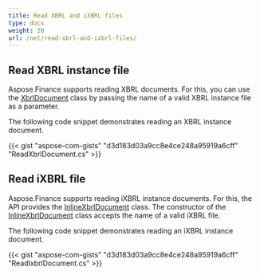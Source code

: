```yaml
---
title: Read XBRL and iXBRL files
type: docs
weight: 20
url: /net/read-xbrl-and-ixbrl-files/
---
```


## **Read XBRL instance file**
Aspose.Finance supports reading XBRL documents. For this, you can use the [XbrlDocument](https://apireference.aspose.com/finance/net/aspose.finance.xbrl/xbrldocument) class by passing the name of a valid XBRL instance file as a parameter.

The following code snippet demonstrates reading an XBRL instance document.

{{< gist "aspose-com-gists" "d3d183d03a9cc8e4ce248a95919a6cff" "ReadXbrlDocument.cs" >}}
## **Read iXBRL file**
Aspose.Finance supports reading iXBRL instance documents. For this, the API provides the [InlineXbrlDocument](https://apireference.aspose.com/finance/net/aspose.finance.xbrl.inline/inlinexbrldocument) class. The constructor of the [InlineXbrlDocument](https://apireference.aspose.com/finance/net/aspose.finance.xbrl.inline/inlinexbrldocument) class accepts the name of a valid iXBRL file.

The following code snippet demonstrates reading an iXBRL instance document.

{{< gist "aspose-com-gists" "d3d183d03a9cc8e4ce248a95919a6cff" "ReadIxbrlDocument.cs" >}}
